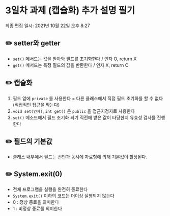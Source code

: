 # 3일차 과제 (캡슐화) 추가 설명 필기

최종 편집 일시: 2021년 10월 22일 오후 8:27

## ✏️  setter와 getter

- `set()` 메서드는 값을 받아와 필드를 초기화한다 / 인자 O, return X
- `get()` 메서드는 특정 필드의 값을 반환한다 / 인자 X, return O

## ✏️  캡슐화

1. 필드 앞에 `private` 를 사용한다 = 다른 클래스에서 직접 필드 초기화를 할 수 없다(직접적인 접근을 막는다)
2. `void set(인자)`, `int get()` 은 `public` 을 접근지정자로 사용한다
3. `set()` 메소드에서 필드 초기화 되기 직전에 받은 값이 타당한지 유효성 검사를 진행한다 

## ✏️  필드의 기본값

- 클래스 내부에서 필드는 선언과 동시에 자료형에 의해 기본값이 할당된다.

## ✏️  System.exit(0)

- 전체 프로그램을 실행을 완전히 종료한다
- `System.exit()` 이하의 코드는 더이상 실행되지 않는다
- 0 : 정상 종료을 의미한다
- 1  : 비정상 종료를 의미한다